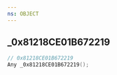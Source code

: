 ```yaml
---
ns: OBJECT
---
```

## _0x81218CE01B672219

```c
// 0x81218CE01B672219
Any _0x81218CE01B672219();
```

